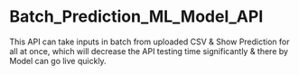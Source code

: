 # Batch_Prediction_ML_Model_API
This API can take inputs in batch from uploaded CSV &amp; Show Prediction for all at once, which will decrease the API testing time significantly &amp; there by Model can go live quickly.
